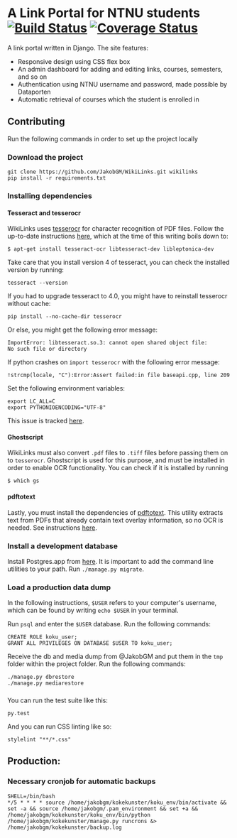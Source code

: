 # A Link Portal for NTNU students [![Build Status](https://travis-ci.org/JakobGM/WikiLinks.svg?branch=master)](https://travis-ci.org/JakobGM/WikiLinks) [![Coverage Status](https://coveralls.io/repos/github/JakobGM/WikiLinks/badge.svg?branch=master)](https://coveralls.io/github/JakobGM/WikiLinks?branch=master)

A link portal written in Django. The site features:
- Responsive design using CSS flex box
- An admin dashboard for adding and editing links, courses, semesters, and so on
- Authentication using NTNU username and password, made possible by Dataporten
- Automatic retrieval of courses which the student is enrolled in

## Contributing
Run the following commands in order to set up the project locally

### Download the project
```
git clone https://github.com/JakobGM/WikiLinks.git wikilinks
pip install -r requirements.txt
```

### Installing dependencies

#### Tesseract and tesserocr

WikiLinks uses [tesserocr](https://github.com/sirfz/tesserocr) for character
recognition of PDF files. Follow the up-to-date instructions
[here](https://github.com/sirfz/tesserocr), which at the time of this writing
boils down to:

```
$ apt-get install tesseract-ocr libtesseract-dev libleptonica-dev
```

Take care that you install version 4 of tesseract, you can check the installed
version by running:

```
tesseract --version
```

If you had to upgrade tesseract to 4.0, you might have to reinstall tesserocr
without cache:

```
pip install --no-cache-dir tesserocr
```

Or else, you might get the following error message:

```
ImportError: libtesseract.so.3: cannot open shared object file:
No such file or directory
```

If python crashes on `import tesserocr` with the following error message:

```
!strcmp(locale, "C"):Error:Assert failed:in file baseapi.cpp, line 209
```

Set the following environment variables:

```
export LC_ALL=C
export PYTHONIOENCODING="UTF-8"
```

This issue is tracked [here](https://github.com/sirfz/tesserocr/issues/137).

#### Ghostscript

WikiLinks must also convert `.pdf` files to `.tiff` files before passing them
on to `tesserocr`. Ghostscript is used for this purpose, and must be installed
in order to enable OCR functionality. You can check if it is installed by running

```
$ which gs
```


#### pdftotext

Lastly, you must install the dependencies of
[pdftotext](https://github.com/jalan/pdftotext). This utility extracts text
from PDFs that already contain text overlay information, so no OCR is needed.
See instructions [here](https://github.com/jalan/pdftotext#os-dependencies).


### Install a development database
Install Postgres.app from [here](http://postgresapp.com/). It is important to
add the command line utilities to your path.
Run `./manage.py migrate`.

### Load a production data dump
In the following instructions, `$USER` refers to your computer's username,
which can be found by writing `echo $USER` in your terminal.

Run `psql` and enter the `$USER` database. Run the following commands:
```
CREATE ROLE koku_user;
GRANT ALL PRIVILEGES ON DATABASE $USER TO koku_user;
```

Receive the db and media dump from @JakobGM and put them in the `tmp` folder
within the project folder. Run the following commands:
```
./manage.py dbrestore
./manage.py mediarestore
```

###
You can run the test suite like this:
```
py.test
```

And you can run CSS linting like so:
```
stylelint "**/*.css"
```

## Production:
### Necessary cronjob for automatic backups
```
SHELL=/bin/bash
*/5 * * * * source /home/jakobgm/kokekunster/koku_env/bin/activate && set -a && source /home/jakobgm/.pam_environment && set +a && /home/jakobgm/kokekunster/koku_env/bin/python /home/jakobgm/kokekunster/manage.py runcrons &> /home/jakobgm/kokekunster/backup.log
```
